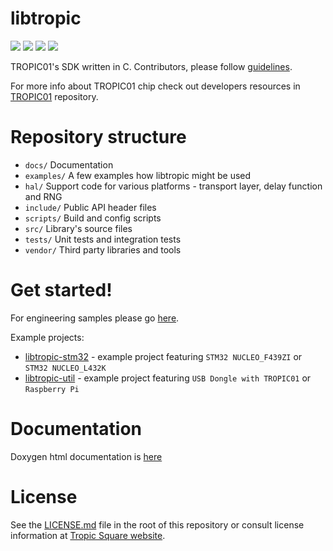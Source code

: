 # libtropic

![](https://github.com/tropicsquare/libtropic/actions/workflows/unit_tests.yml/badge.svg) ![](https://github.com/tropicsquare/libtropic/actions/workflows/integration_tests.yml/badge.svg) ![](https://github.com/tropicsquare/libtropic/actions/workflows/build_docs.yml/badge.svg) ![](https://tropic-gitlab.corp.sldev.cz/internal/sw-design/libtropic/badges/master/coverage.svg)

TROPIC01's SDK written in C. Contributors, please follow [guidelines](https://github.com/tropicsquare/libtropic/blob/master/CONTRIBUTING.md).


For more info about TROPIC01 chip check out developers resources in [TROPIC01](https://github.com/tropicsquare/tropic01) repository.


# Repository structure
* `docs/` Documentation
* `examples/` A few examples how libtropic might be used
* `hal/` Support code for various platforms - transport layer, delay function and RNG
* `include/` Public API header files
* `scripts/` Build and config scripts
* `src/` Library's source files
* `tests/` Unit tests and integration tests
* `vendor/` Third party libraries and tools

# Get started!

For engineering samples please go [here](https://tropicsquare.com/tropic01).

Example projects:

* [libtropic-stm32](https://github.com/tropicsquare/libtropic-stm32) - example project featuring `STM32 NUCLEO_F439ZI` or `STM32 NUCLEO_L432K`
* [libtropic-util](https://github.com/tropicsquare/libtropic-stm32) - example project featuring `USB Dongle with TROPIC01` or `Raspberry Pi`


# Documentation

Doxygen html documentation is [here](https://tropicsquare.github.io/libtropic/)

# License

See the [LICENSE.md](LICENSE.md) file in the root of this repository or consult license information at [Tropic Square website](http:/tropicsquare.com/license).

